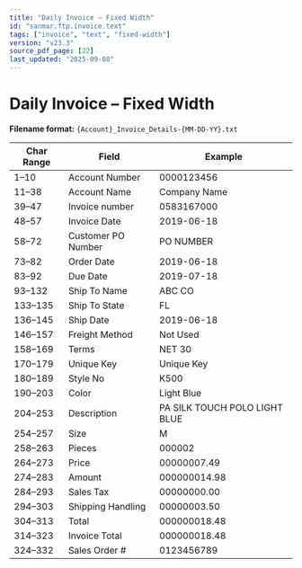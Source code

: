 ```yaml
---
title: "Daily Invoice – Fixed Width"
id: "sanmar.ftp.invoice.text"
tags: ["invoice", "text", "fixed-width"]
version: "v23.3"
source_pdf_page: [22]
last_updated: "2025-09-08"
---
```


# Daily Invoice – Fixed Width

**Filename format:** `{Account}_Invoice_Details-{MM-DD-YY}.txt`

| Char Range | Field | Example |
|---|---|---|
| 1–10 | Account Number | 0000123456 |
| 11–38 | Account Name | Company Name |
| 39–47 | Invoice number | 0583167000 |
| 48–57 | Invoice Date | 2019-06-18 |
| 58–72 | Customer PO Number | PO NUMBER |
| 73–82 | Order Date | 2019-06-18 |
| 83–92 | Due Date | 2019-07-18 |
| 93–132 | Ship To Name | ABC CO |
| 133–135 | Ship To State | FL |
| 136–145 | Ship Date | 2019-06-18 |
| 146–157 | Freight Method | Not Used |
| 158–169 | Terms | NET 30 |
| 170–179 | Unique Key | Unique Key |
| 180–189 | Style No | K500 |
| 190–203 | Color | Light Blue |
| 204–253 | Description | PA SILK TOUCH POLO LIGHT BLUE |
| 254–257 | Size | M |
| 258–263 | Pieces | 000002 |
| 264–273 | Price | 00000007.49 |
| 274–283 | Amount | 000000014.98 |
| 284–293 | Sales Tax | 00000000.00 |
| 294–303 | Shipping Handling | 00000003.50 |
| 304–313 | Total | 000000018.48 |
| 314–323 | Invoice Total | 000000018.48 |
| 324–332 | Sales Order # | 0123456789 |
